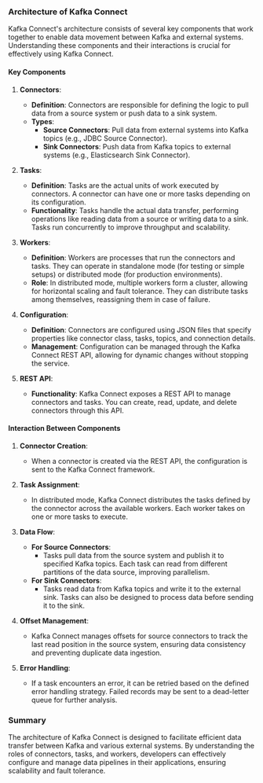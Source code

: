 ### Architecture of Kafka Connect

Kafka Connect's architecture consists of several key components that work together to enable data movement between Kafka and external systems. Understanding these components and their interactions is crucial for effectively using Kafka Connect.

#### Key Components

1. **Connectors**:
   - **Definition**: Connectors are responsible for defining the logic to pull data from a source system or push data to a sink system.
   - **Types**:
     - **Source Connectors**: Pull data from external systems into Kafka topics (e.g., JDBC Source Connector).
     - **Sink Connectors**: Push data from Kafka topics to external systems (e.g., Elasticsearch Sink Connector).

2. **Tasks**:
   - **Definition**: Tasks are the actual units of work executed by connectors. A connector can have one or more tasks depending on its configuration.
   - **Functionality**: Tasks handle the actual data transfer, performing operations like reading data from a source or writing data to a sink. Tasks run concurrently to improve throughput and scalability.

3. **Workers**:
   - **Definition**: Workers are processes that run the connectors and tasks. They can operate in standalone mode (for testing or simple setups) or distributed mode (for production environments).
   - **Role**: In distributed mode, multiple workers form a cluster, allowing for horizontal scaling and fault tolerance. They can distribute tasks among themselves, reassigning them in case of failure.

4. **Configuration**:
   - **Definition**: Connectors are configured using JSON files that specify properties like connector class, tasks, topics, and connection details.
   - **Management**: Configuration can be managed through the Kafka Connect REST API, allowing for dynamic changes without stopping the service.

5. **REST API**:
   - **Functionality**: Kafka Connect exposes a REST API to manage connectors and tasks. You can create, read, update, and delete connectors through this API.

#### Interaction Between Components

1. **Connector Creation**:
   - When a connector is created via the REST API, the configuration is sent to the Kafka Connect framework.

2. **Task Assignment**:
   - In distributed mode, Kafka Connect distributes the tasks defined by the connector across the available workers. Each worker takes on one or more tasks to execute.

3. **Data Flow**:
   - **For Source Connectors**:
     - Tasks pull data from the source system and publish it to specified Kafka topics. Each task can read from different partitions of the data source, improving parallelism.
   - **For Sink Connectors**:
     - Tasks read data from Kafka topics and write it to the external sink. Tasks can also be designed to process data before sending it to the sink.

4. **Offset Management**:
   - Kafka Connect manages offsets for source connectors to track the last read position in the source system, ensuring data consistency and preventing duplicate data ingestion.

5. **Error Handling**:
   - If a task encounters an error, it can be retried based on the defined error handling strategy. Failed records may be sent to a dead-letter queue for further analysis.

### Summary

The architecture of Kafka Connect is designed to facilitate efficient data transfer between Kafka and various external systems. By understanding the roles of connectors, tasks, and workers, developers can effectively configure and manage data pipelines in their applications, ensuring scalability and fault tolerance.